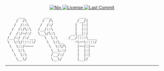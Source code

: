 <div align="center">
    <!-- <p> -->
    <!--     <a href="https://github.com/NixOS"> -->
    <!--         <img src="https://img.shields.io/badge/NixOS?style=flat-square&logo=nix" alt="NixOS"/> -->
    <!--     </a> -->
    <!--     <a href="https://github.com/t184256/nix-on-droid"> -->
    <!--         <img src="https://img.shields.io/badge/nix%2Don%2Ddroid?style=flat-square&logo=nix" alt="nix-on-droid"/> -->
    <!--     </a> -->
    <!--     <a href="https://github.com/LnL7/nix-darwin"> -->
    <!--         <img src="https://img.shields.io/badge/nix%2Ddarwin?style=flat-square&logo=nix" alt="nix-darwin"/> -->
    <!--     </a> -->
    <!-- </p> -->
    <p>
        <a href="https://nixos.org/">
            <img src="https://img.shields.io/badge/Made%20with%20Nix-lightblue.svg?style=for-the-badge&logo=nix" alt="Nix"/>
        </a>
        <a href="https://github.com/reo101/rix101/blob/main/LICENSE">
            <img src="https://img.shields.io/github/license/reo101/rix101?style=flat-square&logo=MIT&label=License" alt="License"/>
        </a>
        <a href="https://github.com/reo101/rix101/pulse">
            <img alt="Last Commit" src="https://img.shields.io/github/last-commit/reo101/rix101"/>
        </a>
    </p>
</div>

```
      ___         ___             ___      
     /  /\       /  /\           /__/|     
    /  /::\     /  /:/          |  |:|     
   /  /:/\:\   /__/::\          |  |:|     
  /  /:/~/:/   \__\/\:\       __|__|:|     
 /__/:/ /:/___    \  \:\     /__/::::\____ 
 \  \:\/:::::/     \  \:\__     ~\~~\::::/ 
  \  \::/~~~~       \  \:\/\     |~~|:|~~  
   \  \:\            \__\::/     |  |:|    
    \  \:\           /__/:/      |  |:|    
     \__\/           \__\/       |__|/     
```

---
